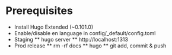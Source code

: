 Prerequisites
===

* Install Hugo Extended (~0.101.0)
* Enable/disable en language in config/_default/config.toml
* Staging
** hugo server
** http://localhost:1313
* Prod release
** rm -rf docs
** hugo
** git add, commit & push